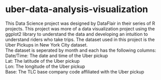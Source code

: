 # uber-data-analysis-visualization

This Data Science project was designed by DataFlair in their series of R projects. This project was more of a data visualization project using the ggplot2 library to understand the data and developing an intuition to understand riders who take trips. The dataset used in this project is the Uber Pickups in New York City dataset.
<br>
The dataset is seperated by month and each has the following columns: <br>
Date/Time: The date and time of the Uber pickup <br>
Lat: The latitude of the Uber pickup <br>
Lon: The longitude of the Uber pickup <br>
Base: The TLC base company code affiliated with the Uber pickup 
